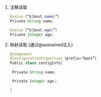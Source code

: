 1. 注解读取

   ~~~java
   @value（“${boot.name}”）
   Private String name;
   
   @value（“${boot.age}”）
   Private Integer age;
   ~~~

2. 映射读取 (通过@autowired注入)

   ~~~java
   @component
   @ConfigurationProperties（prefix=“boot”）
   Public class configInfo{
       
   	Private String name;
   
   	Private Integer age；
   
   }
   ~~~